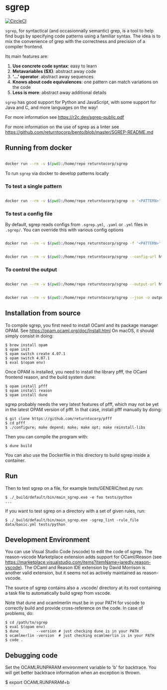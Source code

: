# sgrep

[![CircleCI](https://circleci.com/gh/returntocorp/sgrep.svg?style=svg)](https://circleci.com/gh/returntocorp/sgrep)

`sgrep`, for syntactical (and occasionnally semantic) grep, is a
tool to help find bugs by specifying code patterns using a familiar
syntax. The idea is to mix the convenience of grep with the
correctness and precision of a compiler frontend.

Its main features are:

1. **Use concrete code syntax**: easy to learn
2. **Metavariables (\$X)**: abstract away code
3. **'...' operator**: abstract away sequences
4. **Knows about code equivalences**: one pattern can match variations on the code
   <!-- known previously as isomorphisms -->
5. **Less is more**: abstract away additional details
   <!-- known previously as iso by absence -->

`sgrep` has good support for Python and JavaScript, with some support
for Java and C, and more languages on the way!

For more information see https://r2c.dev/sgrep-public.pdf

For more information on the use of sgrep as a linter see
https://github.com/returntocorp/bento/blob/master/SGREP-README.md

## Running from docker

```bash

docker run --rm -v $(pwd):/home/repo returntocorp/sgrep

```

To run `sgrep` via docker to develop patterns locally

### To test a single pattern

```bash

docker run --rm -v $(pwd):/home/repo returntocorp/sgrep -e '<PATTERN>' path_of_file/to/run_over.py

```

### To test a config file

By default, sgrep reads configs from `.sgrep.yml`, `.yaml` or `.yml` files in `.sgrep/`. You can override this with various config options

```bash

docker run --rm -v $(pwd):/home/repo returntocorp/sgrep -f '<PATTERN>'

```

```bash

docker run --rm -v $(pwd):/home/repo returntocorp/sgrep --config-url https://gist.github.com/...

```

### To control the output

```bash

docker run --rm -v $(pwd):/home/repo returntocorp/sgrep --output-url https://example.com/report

```

```bash

docker run --rm -v $(pwd):/home/repo returntocorp/sgrep --json -o output.json

```

## Installation from source

To compile sgrep, you first need to install OCaml and its
package manager OPAM. See https://opam.ocaml.org/doc/Install.html
On macOS, it should simply consist in doing:

```
$ brew install opam
$ opam init
$ opam switch create 4.07.1
$ opam switch 4.07.1
$ eval $(opam env)
```

Once OPAM is installed, you need to install the library pfff,
the OCaml frontend reason, and the build system dune:

```
$ opam install pfff
$ opam install reason
$ opam install dune
```

sgrep probably needs the very latest features of pfff, which may not
be yet in the latest OPAM version of pfff. In that case, install pfff
manually by doing:

```
$ git clone https://github.com/returntocorp/pfff
$ cd pfff
$ ./configure; make depend; make; make opt; make reinstall-libs
```

Then you can compile the program with:

```
$ dune build
```

You can also use the Dockerfile in this directory to build sgrep
inside a container.

## Run

Then to test sgrep on a file, for example tests/GENERIC/test.py
run:

```
$ ./_build/default/bin/main_sgrep.exe -e foo tests/python
...
```

If you want to test sgrep on a directory with a set of given rules, run:

```
$ ./_build/default/bin/main_sgrep.exe -sgrep_lint -rule_file data/basic.yml tests/python
```

## Development Environment

You can use Visual Studio Code (vscode) to edit the code of sgrep.
The reason-vscode Marketplace extension adds support for OCaml/Reason
(see https://marketplace.visualstudio.com/items?itemName=jaredly.reason-vscode).
The OCaml and Reason IDE extension by David Morrison is another valid
extension, but it seems not as actively maintained as reason-vscode.

The source of sgrep contains also a .vscode/ directory at its root
containing a task file to automatically build sgrep from vscode.

Note that dune and ocamlmerlin must be in your PATH for vscode to correctly
build and provide cross-reference on the code. In case of problems, do:

```
$ cd /path/to/sgrep
$ eval $(opam env)
$ dune        --version # just checking dune is in your PATH
$ ocamlmerlin -version  # just checking ocamlmerlin is in your PATH
$ code .
```

## Debugging code

Set the OCAMLRUNPARAM environment variable to 'b' for backtrace.
You will get better backtrace information when an exception is thrown.

\$ export OCAMLRUNPARAM=b
